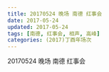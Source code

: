 ```yaml
---
title: 20170524 晚场 南德 红事会
date: 2017-05-24
updated: 2017-05-24
tags: [南德, 红事会, 相声, 高峰] 
categories: (2017)丁酉年场次 
---
```

20170524 晚场 南德 红事会